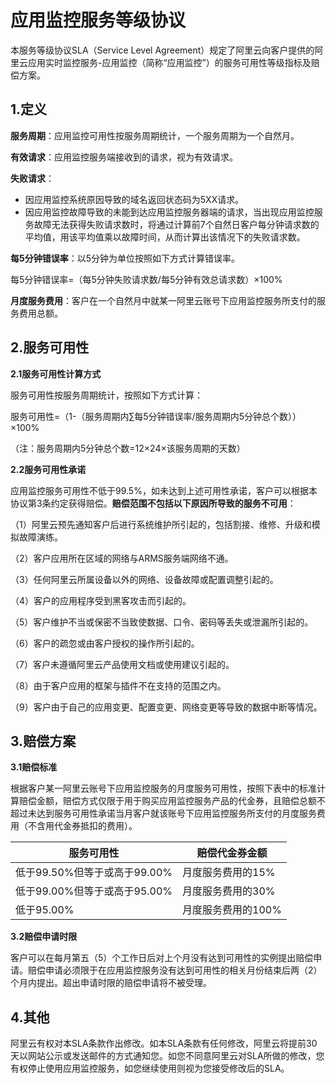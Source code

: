 # 应用监控服务等级协议

本服务等级协议SLA（Service Level Agreement）规定了阿里云向客户提供的阿里云应用实时监控服务-应用监控（简称“应用监控”）的服务可用性等级指标及赔偿方案。

## 1.定义

**服务周期**：应用监控可用性按服务周期统计，一个服务周期为一个自然月。

**有效请求**：应用监控服务端接收到的请求，视为有效请求。

**失败请求**：

-   因应用监控系统原因导致的域名返回状态码为5XX请求。
-   因应用监控故障导致的未能到达应用监控服务器端的请求，当出现应用监控服务故障无法获得失败请求数时，将通过计算前7个自然日客户每分钟请求数的平均值，用该平均值乘以故障时间，从而计算出该情况下的失败请求数。

**每5分钟错误率**：以5分钟为单位按照如下方式计算错误率。

每5分钟错误率=（每5分钟失败请求数/每5分钟有效总请求数）×100%

**月度服务费用**：客户在一个自然月中就某一阿里云账号下应用监控服务所支付的服务费用总额。

## 2.服务可用性

**2.1服务可用性计算方式**

服务可用性按服务周期统计，按照如下方式计算：

服务可用性=（1-（服务周期内∑每5分钟错误率/服务周期内5分钟总个数））×100%

（注：服务周期内5分钟总个数=12×24×该服务周期的天数）

**2.2服务可用性承诺**

应用监控服务可用性不低于99.5%，如未达到上述可用性承诺，客户可以根据本协议第3条约定获得赔偿。**赔偿范围不包括以下原因所导致的服务不可用**：

（1）阿里云预先通知客户后进行系统维护所引起的，包括割接、维修、升级和模拟故障演练。

（2）客户应用所在区域的网络与ARMS服务端网络不通。

（3）任何阿里云所属设备以外的网络、设备故障或配置调整引起的。

（4）客户的应用程序受到黑客攻击而引起的。

（5）客户维护不当或保密不当致使数据、口令、密码等丢失或泄漏所引起的。

（6）客户的疏忽或由客户授权的操作所引起的。

（7）客户未遵循阿里云产品使用文档或使用建议引起的。

（8）由于客户应用的框架与插件不在支持的范围之内。

（9）客户由于自己的应用变更、配置变更、网络变更等导致的数据中断等情况。

## 3.赔偿方案

**3.1赔偿标准**

根据客户某一阿里云账号下应用监控服务的月度服务可用性，按照下表中的标准计算赔偿金额，赔偿方式仅限于用于购买应用监控服务产品的代金券，且赔偿总额不超过未达到服务可用性承诺当月客户就该账号下应用监控服务所支付的月度服务费用（不含用代金券抵扣的费用）。

|服务可用性|赔偿代金券金额|
|-----|-------|
|低于99.50%但等于或高于99.00%|月度服务费用的15%|
|低于99.00%但等于或高于95.00%|月度服务费用的30%|
|低于95.00%|月度服务费用的100%|

**3.2赔偿申请时限**

客户可以在每月第五（5）个工作日后对上个月没有达到可用性的实例提出赔偿申请。赔偿申请必须限于在应用监控服务没有达到可用性的相关月份结束后两（2）个月内提出。超出申请时限的赔偿申请将不被受理。

## 4.其他

阿里云有权对本SLA条款作出修改。如本SLA条款有任何修改，阿里云将提前30天以网站公示或发送邮件的方式通知您。如您不同意阿里云对SLA所做的修改，您有权停止使用应用监控服务，如您继续使用则视为您接受修改后的SLA。

